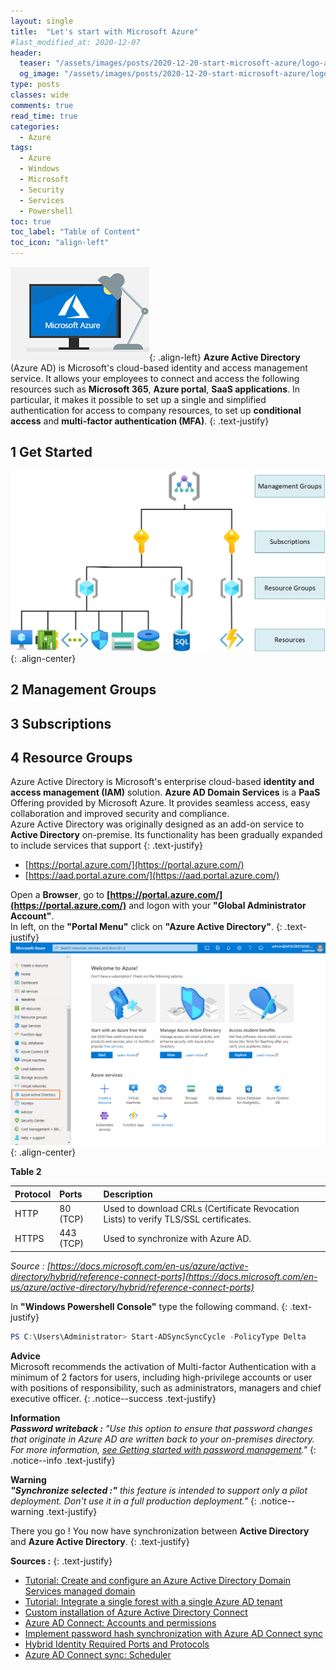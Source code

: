 ```yaml
---
layout: single
title:  "Let's start with Microsoft Azure"
#last_modified_at: 2020-12-07
header:
  teaser: "/assets/images/posts/2020-12-20-start-microsoft-azure/logo-azure-444x240.png"
  og_image: "/assets/images/posts/2020-12-20-start-microsoft-azure/logo-azure-444x240.png"
type: posts
classes: wide
comments: true
read_time: true
categories:
  - Azure
tags:
  - Azure
  - Windows
  - Microsoft
  - Security
  - Services
  - Powershell
toc: true
toc_label: "Table of Content"
toc_icon: "align-left"
---
```


![image-left](/assets/images/posts/2020-12-20-start-microsoft-azure/logo-azure-222x150.png){: .align-left}
**Azure Active Directory** (Azure AD) is Microsoft's cloud-based identity and access management service. It allows your employees to connect and access the following resources such as **Microsoft 365**, **Azure portal**, **SaaS applications**. In particular, it makes it possible to set up a single and simplified authentication for access to company resources, to set up **conditional access** and **multi-factor authentication (MFA)**.
{: .text-justify}


## 1 Get Started

![image-center](/assets/images/posts/2020-12-20-start-microsoft-azure/diagram-azure-logic-global.jpg){: .align-center}


## 2 Management Groups


## 3 Subscriptions


## 4 Resource Groups









Azure Active Directory is Microsoft's enterprise cloud-based **identity and access management (IAM)** solution. **Azure AD Domain Services** is a **PaaS** Offering provided by Microsoft Azure. It provides seamless access, easy collaboration and improved security and compliance.<br>
Azure Active Directory was originally designed as an add-on service to **Active Directory** on-premise. Its functionality has been gradually expanded to include services that support 
{: .text-justify}

- [https://portal.azure.com/](https://portal.azure.com/)
- [https://aad.portal.azure.com/](https://aad.portal.azure.com/)


Open a **Browser**, go to **[https://portal.azure.com/](https://portal.azure.com/)** and logon with your **"Global Administrator Account"**.<br>
In left, on the **"Portal Menu"** click on **"Azure Active Directory"**.
{: .text-justify}
![image-center](/assets/images/posts/2020-12-16-azure-sync-ad-with-azure-ad/2020-12-09-20_29_13-01.png){: .align-center}


**Table 2**

| Protocol | Ports     | Description                                                                          |
|:---------|:----------|:-------------------------------------------------------------------------------------|
| HTTP     | 80 (TCP)  | Used to download CRLs (Certificate Revocation Lists) to verify TLS/SSL certificates. |
| HTTPS    | 443 (TCP) | Used to synchronize with Azure AD.                                                   |

*Source : [https://docs.microsoft.com/en-us/azure/active-directory/hybrid/reference-connect-ports](https://docs.microsoft.com/en-us/azure/active-directory/hybrid/reference-connect-ports)*


In **"Windows Powershell Console"** type the following command.
{: .text-justify}
```powershell
PS C:\Users\Administrator> Start-ADSyncSyncCycle -PolicyType Delta
```


<i class="fas fa-lightbulb"></i> **Advice** <br>
Microsoft recommends the activation of Multi-factor Authentication with a minimum of 2 factors for users, including high-privilege accounts or user with positions of responsibility, such as administrators, managers and chief executive officer.
{: .notice--success .text-justify}

<i class="fas fa-info-circle"></i> **Information** <br>
***Password writeback :** "Use this option to ensure that password changes that originate in Azure AD are written back to your on-premises directory. For more information, [see Getting started with password management](https://docs.microsoft.com/en-us/azure/active-directory/authentication/tutorial-enable-sspr)."*
{: .notice--info .text-justify}

<i class="fas fa-exclamation-triangle"></i> **Warning** <br>
***"Synchronize selected :"** this feature is intended to support only a pilot deployment. Don't use it in a full production deployment."*
{: .notice--warning .text-justify}



There you go ! You now have synchronization between **Active Directory** and **Azure Active Directory**.
{: .text-justify}

**Sources :**
{: .text-justify}

- [Tutorial: Create and configure an Azure Active Directory Domain Services managed domain](https://docs.microsoft.com/en-us/azure/active-directory-domain-services/tutorial-create-instance)
- [Tutorial: Integrate a single forest with a single Azure AD tenant](https://docs.microsoft.com/en-us/azure/active-directory/cloud-provisioning/tutorial-single-forest)
- [Custom installation of Azure Active Directory Connect](https://docs.microsoft.com/en-us/azure/active-directory/hybrid/how-to-connect-install-custom)
- [Azure AD Connect: Accounts and permissions](https://docs.microsoft.com/en-us/azure/active-directory/hybrid/reference-connect-accounts-permissions#adsync-service-account)
- [Implement password hash synchronization with Azure AD Connect sync](https://docs.microsoft.com/en-us/azure/active-directory/hybrid/how-to-connect-password-hash-synchronization)
- [Hybrid Identity Required Ports and Protocols](https://docs.microsoft.com/en-us/azure/active-directory/hybrid/reference-connect-ports)
- [Azure AD Connect sync: Scheduler](https://docs.microsoft.com/en-us/azure/active-directory/hybrid/how-to-connect-sync-feature-scheduler)